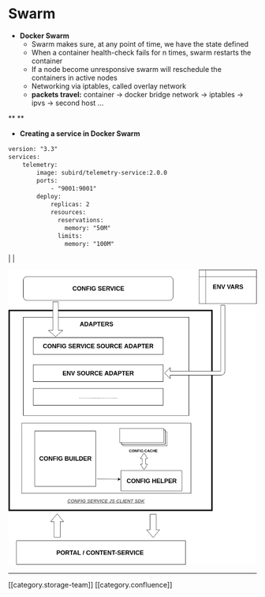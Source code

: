 # Swarm

* **Docker Swarm**
  * Swarm makes sure, at any point of time, we have the state defined
  * When a container health-check fails for n times, swarm restarts the container
  * If a node become unresponsive swarm will reschedule the containers in active nodes
  * Networking via iptables, called overlay network
  * **packets travel:** container → docker bridge network → iptables → ipvs → second host ...

\*\*  \*\*

* **Creating a service in Docker Swarm**

```
version: "3.3"
services:
    telemetry:
        image: subird/telemetry-service:2.0.0
        ports:
            - "9001:9001"
        deploy:
            replicas: 2
            resources:
              reservations:
                memory: "50M"
              limits:
                memory: "100M"
```

\| |

![](../../../../DevOpsFull/devops-kn-framewnbp/images/storage/telemetry-service.png)

***

\[\[category.storage-team]] \[\[category.confluence]]
